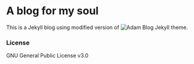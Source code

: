 # A blog for my soul

This is a Jekyll blog using modified version of ![Adam Blog](https://github.com/artemsheludko/adam-blog) Jekyll theme.

### License

GNU General Public License v3.0
